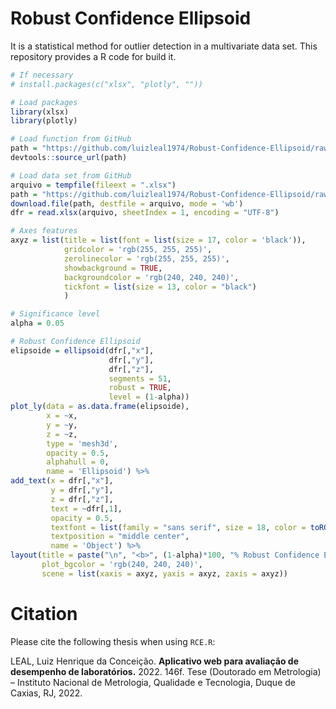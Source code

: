 # Robust Confidence Ellipsoid

It is a statistical method for outlier detection in a multivariate data set. This repository provides a R code for build it.

```r
# If necessary
# install.packages(c("xlsx", "plotly", ""))

# Load packages
library(xlsx)
library(plotly)

# Load function from GitHub
path = "https://github.com/luizleal1974/Robust-Confidence-Ellipsoid/raw/main/RCE.R"
devtools::source_url(path)

# Load data set from GitHub
arquivo = tempfile(fileext = ".xlsx")
path = "https://github.com/luizleal1974/Robust-Confidence-Ellipsoid/raw/main/data.xlsx"
download.file(path, destfile = arquivo, mode = 'wb')
dfr = read.xlsx(arquivo, sheetIndex = 1, encoding = "UTF-8")

# Axes features
axyz = list(title = list(font = list(size = 17, color = 'black')),
            gridcolor = 'rgb(255, 255, 255)',
            zerolinecolor = 'rgb(255, 255, 255)',
            showbackground = TRUE,
            backgroundcolor = 'rgb(240, 240, 240)',
            tickfont = list(size = 13, color = "black")
            )

# Significance level
alpha = 0.05

# Robust Confidence Ellipsoid
elipsoide = ellipsoid(dfr[,"x"],
                      dfr[,"y"],
                      dfr[,"z"],
                      segments = 51,
                      robust = TRUE,
                      level = (1-alpha))
plot_ly(data = as.data.frame(elipsoide),
        x = ~x,
        y = ~y,
        z = ~z,
        type = 'mesh3d',
        opacity = 0.5,
        alphahull = 0,
        name = 'Ellipsoid') %>%
add_text(x = dfr[,"x"],
         y = dfr[,"y"],
         z = dfr[,"z"],
         text = ~dfr[,1],
         opacity = 0.5,
         textfont = list(family = "sans serif", size = 18, color = toRGB("black")),
         textposition = "middle center",
         name = 'Object') %>%
layout(title = paste("\n", "<b>", (1-alpha)*100, "% Robust Confidence Ellipsoid</b>" , sep=""),
       plot_bgcolor = 'rgb(240, 240, 240)',
       scene = list(xaxis = axyz, yaxis = axyz, zaxis = axyz))
```

# Citation

Please cite the following thesis when using `RCE.R`:

LEAL, Luiz Henrique da Conceição. <b>Aplicativo web para avaliação de desempenho de laboratórios.</b> 2022. 146f. Tese (Doutorado em Metrologia) – Instituto Nacional de Metrologia, Qualidade e Tecnologia, Duque de Caxias, RJ, 2022.
